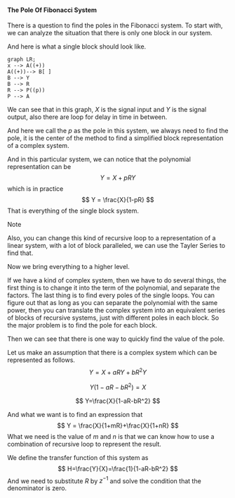 #### The Pole Of Fibonacci System

There is a question to find the poles in the Fibonacci system. To start with, we can analyze the situation that there is only one block in our system.

And here is what a single block should look like.

```mermaid
graph LR;
x --> A((+))
A((+))--> B[ ]
B --> Y
B --> R
R --> P((p))
P --> A
```

We can see that in this graph, $X$ is the signal input and $Y$ is the signal output, also there are loop for delay in time in between.

And here we call the $p$ as the pole in this system, we always need to find the pole, it is the center of the method to find a simplified block representation of a complex system.

And in this particular system, we can notice that the polynomial representation can be 
$$
Y= X+pRY
$$
which is in practice
$$
Y = \frac{X}{1-pR}
$$
That is everything of the single block system.

> [!NOTE]
>
> Also, you can change this kind of recursive loop to a representation of a linear system, with a lot of block paralleled, we can use the Tayler Series to find that.

Now we bring everything to a higher level.

If we have a kind of complex system, then we have to do several things, the first thing is to change it into the term of the polynomial, and separate the factors. The last thing is to find every poles of the single loops. You can figure out that as long as you can separate the polynomial with the same power, then you can translate the complex system into an equivalent series of blocks of recursive systems, just with different poles in each block. So the major problem is to find the pole for each block.

Then we can see that there is one way to quickly find the value of the pole.

Let us make an assumption that there is a complex system which can be represented as follows.
$$
Y = X+aRY+bR^2Y
$$

$$
Y(1-aR-bR^2)=X
$$

$$
Y=\frac{X}{1-aR-bR^2}
$$

And what we want is to find an expression that 
$$
Y = \frac{X}{1+mR}+\frac{X}{1+nR}
$$
What we need is the value of $m$ and $n$ is that we can know how to use a combination of recursive loop to represent the result.

We define the transfer function of this system as
$$
H=\frac{Y}{X}=\frac{1}{1-aR-bR^2}
$$
And we need to substitute $R$ by $z^{-1}$ and solve the condition that the denominator is zero.